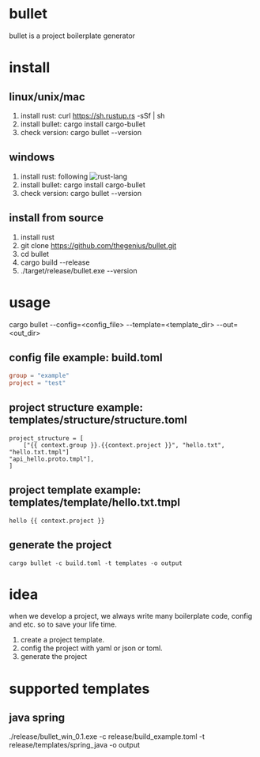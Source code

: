# bullet
bullet is a project boilerplate generator

# install
## linux/unix/mac
1. install rust: curl https://sh.rustup.rs -sSf | sh
2. install bullet: cargo install cargo-bullet
3. check version: cargo bullet --version

## windows
1. install rust: following ![rust-lang](https://www.rust-lang.org/tools/install)
2. install bullet: cargo install cargo-bullet
3. check version: cargo bullet --version

## install from source
1. install rust
2. git clone https://github.com/thegenius/bullet.git
3. cd bullet
4. cargo build --release
4. ./target/release/bullet.exe --version

# usage
cargo bullet --config=\<config_file\> --template=\<template_dir\> --out=\<out_dir\>

## config file example: build.toml
```toml
group = "example"
project = "test"
```

## project structure example: templates/structure/structure.toml
```text
project_structure = [
    ["{{ context.group }}.{{context.project }}", "hello.txt", "hello.txt.tmpl"]                                            "api_hello.proto.tmpl"],
]
```

## project template example: templates/template/hello.txt.tmpl
```text
hello {{ context.project }}
```

## generate the project
```text
cargo bullet -c build.toml -t templates -o output
```

# idea
when we develop a project, we always write many boilerplate code, config and etc.
so to save your life time.
1. create a project template.
2. config the project with yaml or json or toml.
3. generate the project


# supported templates
## java spring
./release/bullet_win_0.1.exe -c release/build_example.toml -t release/templates/spring_java -o output

